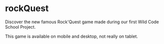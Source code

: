 # rockQuest
Discover the new famous Rock'Quest game made during our first Wild Code School Project.

This game is available on mobile and desktop, not really on tablet.
